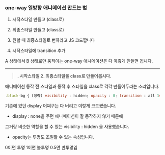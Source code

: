 ### one-way 일방향 애니메이션 만드는 법 

1. 시작스타일 만들고 (class로)

2. 최종스타일 만들고 (class로) 

3. 원할 때 최종스타일로 변하라고 JS 코드짭니다

4. 시작스타일에 transition 추가 

A 상태에서 B 상태로만 움직이는 one-way 애니메이션은 다 이렇게 만들면 됩니다.


---
> **. 시작스타일 2. 최종스타일을 class로 만들어봅시다.** 

애니메이션 동작 전 스타일과 동작 후 스타일을 class로 각각 만들어두라는 소리입니다.

``` javascript
.black-bg { (생략) visibility : hidden; opacity : 0; transition : all 1s; } .show-modal { visibility : visible; opacity : 1; }
```

기존에 있던 display 어쩌구는 다 버리고 이렇게 코드짰습니다.

- display : none을 주면 애니메이션이 잘 동작하지 않기 때문에

그거랑 비슷한 역할을 할 수 있는 visibility : hidden 을 사용했습니다. 

- opacity는 투명도 조절할 수 있는 속성입니다.

0이면 투명 1이면 불투명 0.5면 반투명임